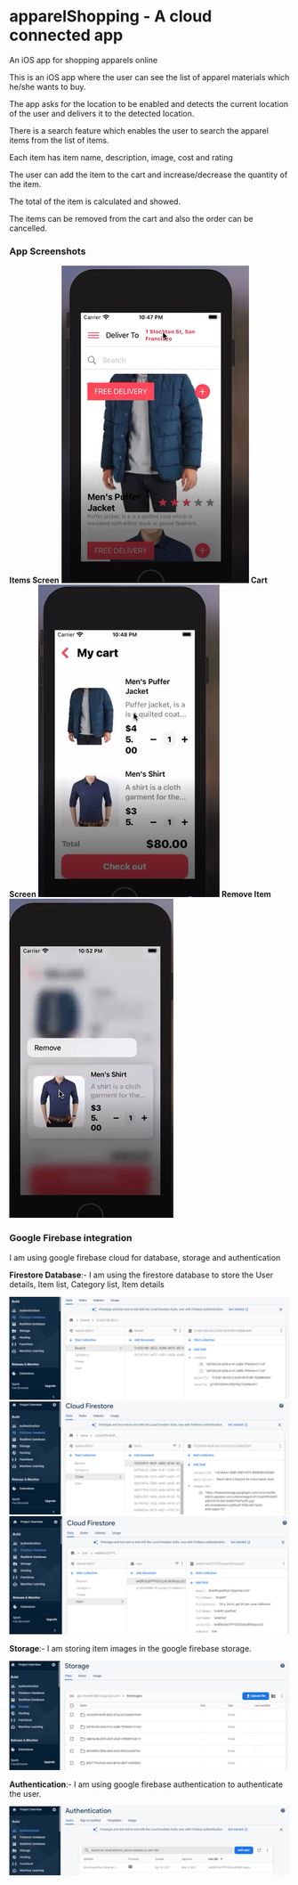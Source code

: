 # apparelShopping - A cloud connected app
An iOS app for shopping apparels online

This is an iOS app where the user can see the list of apparel materials which he/she wants to buy.

The app asks for the location to be enabled and detects the current location of the user and delivers it to the detected location.

There is a search feature which enables the user to search the apparel items from the list of items.

Each item has item name, description, image, cost and rating

The user can add the item to the cart and increase/decrease the quantity of the item.

The total of the item is calculated and showed.

The items can be removed from the cart and also the order can be cancelled.

### App Screenshots
<b>Items Screen</b>
![](https://github.com/ANANTHUPADHYA/apparelShopping/blob/main/screenShots/ItemsScreen.PNG)
<b>Cart Screen</b>
![](https://github.com/ANANTHUPADHYA/apparelShopping/blob/main/screenShots/Cart.PNG)
<b>Remove Item</b>
![](https://github.com/ANANTHUPADHYA/apparelShopping/blob/main/screenShots/RemoveItem.PNG)

### Google Firebase integration

I am using google firebase cloud for database, storage and authentication

<b>Firestore Database</b>:- I am using the firestore database to store the User details, Item list, Category list, Item details

![](https://github.com/ANANTHUPADHYA/apparelShopping/blob/main/screenShots/fireStoreDatabase.PNG)
![](https://github.com/ANANTHUPADHYA/apparelShopping/blob/main/screenShots/fireStoreDatabase2.PNG)
![](https://github.com/ANANTHUPADHYA/apparelShopping/blob/main/screenShots/fireStoreDatabase3.PNG)

<b>Storage</b>:-  I am storing item images in the google firebase storage.

![](https://github.com/ANANTHUPADHYA/apparelShopping/blob/main/screenShots/firebaseStorage.PNG)

<b>Authentication</b>:- I am using google firebase authentication to authenticate the user.

![](https://github.com/ANANTHUPADHYA/apparelShopping/blob/main/screenShots/firebaseAuthentication.PNG)
